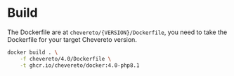 # Build

The Dockerfile are at `chevereto/{VERSION}/Dockerfile`, you need to take the Dockerfile for your target Chevereto version.

```sh
docker build . \
    -f chevereto/4.0/Dockerfile \
    -t ghcr.io/chevereto/docker:4.0-php8.1
```
